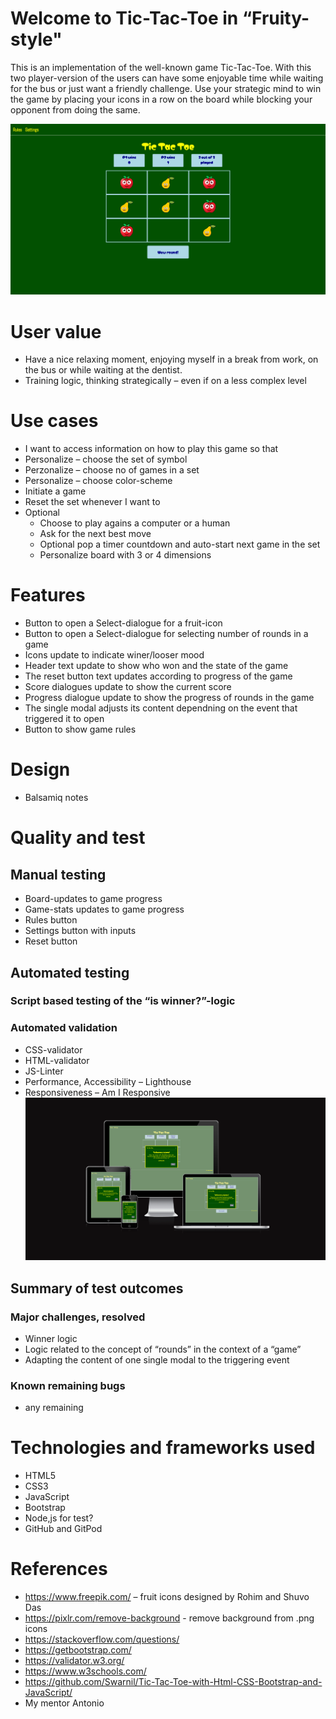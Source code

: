 # Welcome to Tic-Tac-Toe in “Fruity-style"

This is an implementation of the well-known game Tic-Tac-Toe. With this two player-version of the users can have some enjoyable time while waiting for the bus or just want a friendly challenge. Use your strategic mind to win the game by placing your icons in a row on the board while blocking your opponent from doing the same. 

![alt text](assets/img/title_image.png)

# User value
-	Have a nice relaxing moment, enjoying myself in a break from work, on the bus or while waiting at the dentist. 
-	Training logic, thinking strategically – even if on a less complex level


# Use cases
- I want to access information on how to play this game so that 
- Personalize – choose the set of symbol
- Perzonalize – choose no of games in a set
- Personalize – choose color-scheme
- Initiate a game 
- Reset the set whenever I want to
- Optional 
    - Choose to play agains a computer or a human
    - Ask for the next best move
    - Optional pop a timer countdown and auto-start next game in the set
    - Personalize board with 3 or 4 dimensions

# Features
- Button to open a Select-dialogue for a fruit-icon 
- Button to open a Select-dialogue for selecting number of rounds in a game 
- Icons update to indicate winer/looser mood
- Header text update to show who won and the state of the game
- The reset button text updates according to progress of the game
- Score dialogues update to show the current score
- Progress dialogue update to show the progress of rounds in the game 
- The single modal adjusts its content dependning on the event that triggered it to open
- Button to show game rules

# Design 
- Balsamiq notes

# Quality and test
## Manual testing
- Board-updates to game progress
- Game-stats updates to game progress
- Rules button
- Settings button with inputs
- Reset button 

## Automated testing
### Script based testing of the “is winner?”-logic
### Automated validation
-	CSS-validator
-	HTML-validator
-	JS-Linter
-	Performance, Accessibility – Lighthouse
-	Responsiveness – Am I Responsive
![alt text](assets/img/responsive_test.png)

## Summary of test outcomes
### Major challenges, resolved
- Winner logic
- Logic related to the concept of “rounds” in the context of a “game”
- Adapting the content of one single modal to the triggering event
### Known remaining bugs
- any remaining

# Technologies and frameworks used
- HTML5
- CSS3
- JavaScript
- Bootstrap 
- Node,js for test?
- GitHub and GitPod

# References
- https://www.freepik.com/ – fruit icons designed by Rohim and Shuvo Das
- https://pixlr.com/remove-background - remove background from .png icons
- https://stackoverflow.com/questions/
- https://getbootstrap.com/
- https://validator.w3.org/
- https://www.w3schools.com/
- https://github.com/Swarnil/Tic-Tac-Toe-with-Html-CSS-Bootstrap-and-JavaScript/
- My mentor Antonio
